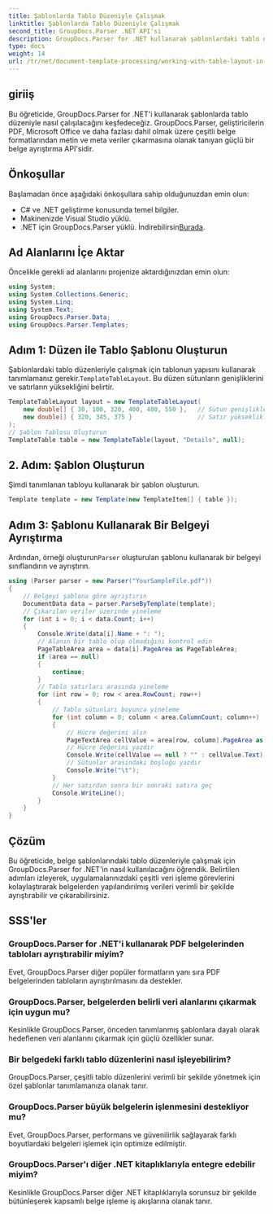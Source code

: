 ```yaml
---
title: Şablonlarda Tablo Düzeniyle Çalışmak
linktitle: Şablonlarda Tablo Düzeniyle Çalışmak
second_title: GroupDocs.Parser .NET API'si
description: GroupDocs.Parser for .NET kullanarak şablonlardaki tablo düzenleriyle nasıl çalışılacağını öğrenin. Yapılandırılmış verileri belgelerden verimli bir şekilde çıkarın.
type: docs
weight: 14
url: /tr/net/document-template-processing/working-with-table-layout-in-templates/
---
```

## giriiş
Bu öğreticide, GroupDocs.Parser for .NET'i kullanarak şablonlarda tablo düzeniyle nasıl çalışılacağını keşfedeceğiz. GroupDocs.Parser, geliştiricilerin PDF, Microsoft Office ve daha fazlası dahil olmak üzere çeşitli belge formatlarından metin ve meta veriler çıkarmasına olanak tanıyan güçlü bir belge ayrıştırma API'sidir.
## Önkoşullar
Başlamadan önce aşağıdaki önkoşullara sahip olduğunuzdan emin olun:
- C# ve .NET geliştirme konusunda temel bilgiler.
- Makinenizde Visual Studio yüklü.
-  .NET için GroupDocs.Parser yüklü. İndirebilirsin[Burada](https://releases.groupdocs.com/parser/net/).

## Ad Alanlarını İçe Aktar
Öncelikle gerekli ad alanlarını projenize aktardığınızdan emin olun:
```csharp
using System;
using System.Collections.Generic;
using System.Linq;
using System.Text;
using GroupDocs.Parser.Data;
using GroupDocs.Parser.Templates;
```
## Adım 1: Düzen ile Tablo Şablonu Oluşturun
Şablonlardaki tablo düzenleriyle çalışmak için tablonun yapısını kullanarak tanımlamanız gerekir.`TemplateTableLayout`. Bu düzen sütunların genişliklerini ve satırların yüksekliğini belirtir.
```csharp
TemplateTableLayout layout = new TemplateTableLayout(
    new double[] { 30, 100, 320, 400, 480, 550 },   // Sütun genişlikleri
    new double[] { 320, 345, 375 }                  // Satır yükseklikleri
);
// Şablon Tablosu Oluşturun
TemplateTable table = new TemplateTable(layout, "Details", null);
```
## 2. Adım: Şablon Oluşturun
Şimdi tanımlanan tabloyu kullanarak bir şablon oluşturun.
```csharp
Template template = new Template(new TemplateItem[] { table });
```
## Adım 3: Şablonu Kullanarak Bir Belgeyi Ayrıştırma
 Ardından, örneği oluşturun`Parser` oluşturulan şablonu kullanarak bir belgeyi sınıflandırın ve ayrıştırın.
```csharp
using (Parser parser = new Parser("YourSampleFile.pdf"))
{
    // Belgeyi şablona göre ayrıştırın
    DocumentData data = parser.ParseByTemplate(template);
    // Çıkarılan veriler üzerinde yineleme
    for (int i = 0; i < data.Count; i++)
    {
        Console.Write(data[i].Name + ": ");
        // Alanın bir tablo olup olmadığını kontrol edin
        PageTableArea area = data[i].PageArea as PageTableArea;
        if (area == null)
        {
            continue;
        }
        // Tablo satırları arasında yineleme
        for (int row = 0; row < area.RowCount; row++)
        {
            // Tablo sütunları boyunca yineleme
            for (int column = 0; column < area.ColumnCount; column++)
            {
                // Hücre değerini alın
                PageTextArea cellValue = area[row, column].PageArea as PageTextArea;
                // Hücre değerini yazdır
                Console.Write(cellValue == null ? "" : cellValue.Text);
                // Sütunlar arasındaki boşluğu yazdır
                Console.Write("\t");
            }
            // Her satırdan sonra bir sonraki satıra geç
            Console.WriteLine();
        }
    }
}
```

## Çözüm
Bu öğreticide, belge şablonlarındaki tablo düzenleriyle çalışmak için GroupDocs.Parser for .NET'in nasıl kullanılacağını öğrendik. Belirtilen adımları izleyerek, uygulamalarınızdaki çeşitli veri işleme görevlerini kolaylaştırarak belgelerden yapılandırılmış verileri verimli bir şekilde ayrıştırabilir ve çıkarabilirsiniz.

## SSS'ler
### GroupDocs.Parser for .NET'i kullanarak PDF belgelerinden tabloları ayrıştırabilir miyim?
Evet, GroupDocs.Parser diğer popüler formatların yanı sıra PDF belgelerinden tabloların ayrıştırılmasını da destekler.
### GroupDocs.Parser, belgelerden belirli veri alanlarını çıkarmak için uygun mu?
Kesinlikle GroupDocs.Parser, önceden tanımlanmış şablonlara dayalı olarak hedeflenen veri alanlarını çıkarmak için güçlü özellikler sunar.
### Bir belgedeki farklı tablo düzenlerini nasıl işleyebilirim?
GroupDocs.Parser, çeşitli tablo düzenlerini verimli bir şekilde yönetmek için özel şablonlar tanımlamanıza olanak tanır.
### GroupDocs.Parser büyük belgelerin işlenmesini destekliyor mu?
Evet, GroupDocs.Parser, performans ve güvenilirlik sağlayarak farklı boyutlardaki belgeleri işlemek için optimize edilmiştir.
### GroupDocs.Parser'ı diğer .NET kitaplıklarıyla entegre edebilir miyim?
Kesinlikle GroupDocs.Parser diğer .NET kitaplıklarıyla sorunsuz bir şekilde bütünleşerek kapsamlı belge işleme iş akışlarına olanak tanır.